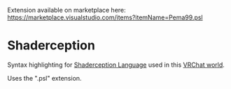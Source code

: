 Extension available on marketplace here: https://marketplace.visualstudio.com/items?itemName=Pema99.psl

# Shaderception

Syntax highlighting for [Shaderception Language](https://github.com/pema99/Shaderception) used in this [VRChat world](https://vrchat.com/home/launch?worldId=wrld_4d1a8927-452c-486d-af11-949a9aac58c3).

Uses the ".psl" extension.
